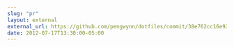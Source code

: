 ```yaml
---
slug: "pr"
layout: external
external_url: https://github.com/pengwynn/dotfiles/commit/38e762cc16e9233f931920a6958795ef568a9537
date: 2012-07-17T13:30:00-05:00
---
```

